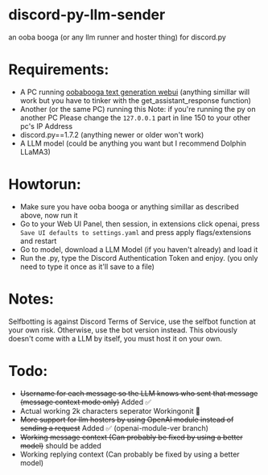 # discord-py-llm-sender
an ooba booga (or any llm runner and hoster thing) for discord.py  
# Requirements:
- A PC running [oobabooga text generation webui](https://github.com/oobabooga/text-generation-webui) (anything simillar will work but you have to tinker with the get_assistant_response function)
- Another (or the same PC) running this Note: if you're running the py on another PC Please change the `127.0.0.1` part in line 150 to your other pc's IP Address
- discord.py==1.7.2 (anything newer or older won't work) 
- A LLM model (could be anything you want but I recommend Dolphin LLaMA3)
# Howtorun:
- Make sure you have ooba booga or anything simillar as described above, now run it 
- Go to your Web UI Panel, then session, in extensions click openai, press `Save UI defaults to settings.yaml` and press apply flags/extensions and restart
- Go to model, download a LLM Model (if you haven't already) and load it
- Run the .py, type the Discord Authentication Token and enjoy. (you only need to type it once as it'll save to a file)
# Notes:
Selfbotting is against Discord Terms of Service, use the selfbot function at your own risk. Otherwise, use the bot version instead.
This obviously doesn't come with a LLM by itself, you must host it on your own.
# Todo:
- ~~Username for each message so the LLM knows who sent that message (message context mode only)~~ Added ✅
- Actual working 2k characters seperator Workingonit 🤔
- ~~More support for llm hosters by using OpenAI module instead of sending a request~~ Added ✅ (openai-module-ver branch)
- ~~Working message context (Can probably be fixed by using a better model)~~ should be added
- Working replying context (Can probably be fixed by using a better model)
